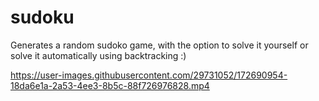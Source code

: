 # sudoku

Generates a random sudoko game, with the option to solve it yourself or solve it automatically using backtracking :)



https://user-images.githubusercontent.com/29731052/172690954-18da6e1a-2a53-4ee3-8b5c-88f726976828.mp4

